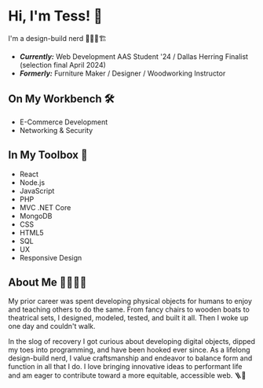 # Hi, I'm Tess! 👋

I'm a design-build nerd 🧑🏻‍💻🏗

- **_Currently:_** Web Development AAS Student '24 / Dallas Herring Finalist (selection final April 2024)
- **_Formerly:_** Furniture Maker / Designer / Woodworking Instructor

## On My Workbench 🛠

- E-Commerce Development
- Networking & Security

## In My Toolbox 🧰

- React
- Node.js
- JavaScript
- PHP
- MVC .NET Core
- MongoDB
- CSS
- HTML5
- SQL
- UX
- Responsive Design

## About Me 🙋🏻🏳️‍🌈

My prior career was spent developing physical objects for humans to enjoy and teaching others to do the same. From fancy chairs to wooden boats to theatrical sets, I designed, modeled, tested, and built it all. Then I woke up one day and couldn't walk.

In the slog of recovery I got curious about developing digital objects, dipped my toes into programming, and have been hooked ever since. As a lifelong design-build nerd, I value craftsmanship and endeavor to balance form and function in all that I do. I love bringing innovative ideas to performant life and am eager to contribute toward a more equitable, accessible web. 🪜🤲
